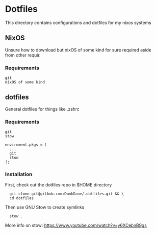 # Dotfiles
This directory contains configurations and dotfiles for my nixos systems


## NixOS
Unsure how to download but nixOS of some kind for sure required aside from other requir.

### Requirements
    git
    nixOS of some kind



## dotfiles
General dotfiles for things like .zshrc

### Requirements
    git
    stow
    
```
enviroment.pkgs = [
  ...
  git
  stow
];
```

### Installation
First, check out the dotfiles repo in $HOME directory

```
  git clone git@github.com:DumbDane/.dotfiles.git && \
  cd dotfiles
```

Then use GNU Stow to create symlinks

```
  stow .
```

More info on stow:
https://www.youtube.com/watch?v=y6XCebnB9gs
